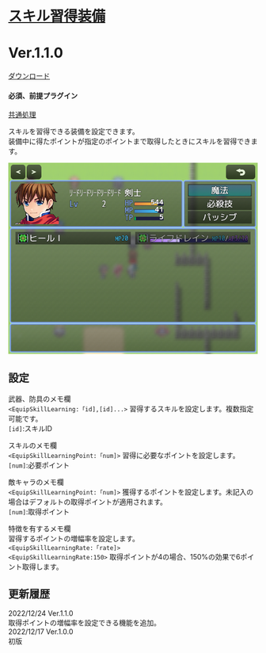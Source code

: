 # [スキル習得装備](https://raw.githubusercontent.com/nuun888/MZ/master/NUUN_EquipSkillLearning.js)
# Ver.1.1.0
[ダウンロード](https://raw.githubusercontent.com/nuun888/MZ/master/NUUN_EquipSkillLearning.js)
#### 必須、前提プラグイン
[共通処理](https://github.com/nuun888/MZ/blob/master/README/Base.md)  

スキルを習得できる装備を設定できます。  
装備中に得たポイントが指定のポイントまで取得したときにスキルを習得できます。  

![画像](img/EquipSkillLearning1.png)  

## 設定
武器、防具のメモ欄  
`<EquipSkillLearning:「id],[id]...>` 習得するスキルを設定します。複数指定可能です。  
`[id]`:スキルID  

スキルのメモ欄  
`<EquipSkillLearningPoint:「num]>` 習得に必要なポイントを設定します。  
`[num]`:必要ポイント  

敵キャラのメモ欄  
`<EquipSkillLearningPoint:「num]>` 獲得するポイントを設定します。未記入の場合はデフォルトの取得ポイントが適用されます。  
`[num]`:取得ポイント  

特徴を有するメモ欄  
習得するポイントの増幅率を設定します。  
`<EquipSkillLearningRate:「rate]>`  
`<EquipSkillLearningRate:150>` 取得ポイントが4の場合、150%の効果で6ポイント取得します。  

## 更新履歴
2022/12/24 Ver.1.1.0  
取得ポイントの増幅率を設定できる機能を追加。  
2022/12/17 Ver.1.0.0  
初版
